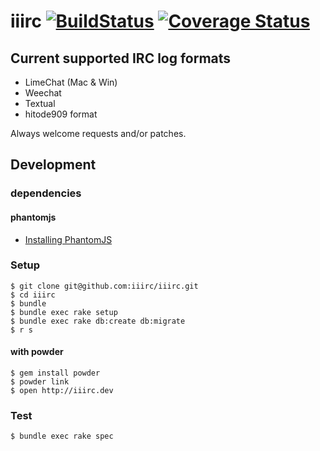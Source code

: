 # iiirc [![BuildStatus](https://secure.travis-ci.org/iiirc/iiirc.png)](http://travis-ci.org/iiirc/iiirc) [![Coverage Status](https://coveralls.io/repos/iiirc/iiirc/badge.png)](https://coveralls.io/r/iiirc/iiirc)

## Current supported IRC log formats

* LimeChat (Mac & Win)
* Weechat
* Textual
* hitode909 format

Always welcome requests and/or patches.

## Development

### dependencies

#### phantomjs

 * [Installing PhantomJS](https://github.com/jonleighton/poltergeist#installing-phantomjs)

### Setup

```
$ git clone git@github.com:iiirc/iiirc.git
$ cd iiirc
$ bundle
$ bundle exec rake setup
$ bundle exec rake db:create db:migrate
$ r s
```

#### with powder

```
$ gem install powder
$ powder link
$ open http://iiirc.dev
```

### Test

```
$ bundle exec rake spec
```
